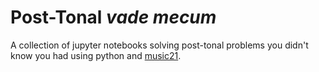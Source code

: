 # Post-Tonal ___vade mecum___
A collection of jupyter notebooks solving post-tonal problems you didn't know you had using python and [music21](https://github.com/cuthbertLab/music21 "Awesome python library for computational music analyses and computation musicology written by Myke Cuthbert").
